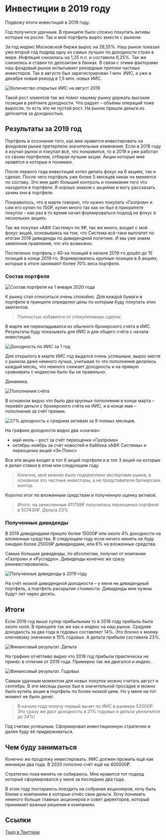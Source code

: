 # Инвестиции в 2019 году

Подвожу итоги инвестиций в 2019 году.

Год получился удачным. В принципе было сложно покупать активы которые на росли. Так и мой портфель вырос вместе с рынком.

За год индекс Московской биржи вырос на 28,55%. Наш рынок показал уже второй год подряд одну из самых лучших по доходности стран в мире. Инфляция снизилась на 1,25 п.п. и составила 6,25%. Так же снизились и ставки по депозитам в банках. В связи с этими факторами наш фондовый рынок испытывает рекордные притоки частных инвесторов. Так в августе был зарегистрирован 1 млн. ИИС, а уже в декабре новый рекорд в 1,5 млн. новых ИИС.

![Количество открытых ИИС на август 2019](iis2019.jpg)

Такой рост клиентов так же помог нашему рынку держать высокие позиции в рейтинге доходности. Что радует – объёмы операций тоже выросли, то есть это не пустой рост. На рынок пришли деньги из депозитов за доходностью.

## Результаты за 2019 год

Портфель и осознание того, как мне нравится инвестировать на фондовом рынке претерпели значительные изменения. Если в 2018 году я изучал рынок и покупал всё, что понравится, то в 2019 я уже работал со своим портфелем, отбирая лучшие акции. Акции которые мне нравятся и которые я понимаю.

После первого года инвестиций хотел делать фокус на 6 акциях, так и сделал. После чего портфель уже более 5 месяцев никак не меняется по составу. Это мне даёт больший контроль и понимание того что находится в портфеле. Я хорошо знаком с акциями и могу рассказать зачем они в портфеле.

Понравилось, что в марте говорил, что нужно покупать «Газпром» и сам его купил по 150₽, купил много так как он был в приоритете покупок – как раз в то время начал формироваться подход на фокус в нескольких акциях.

Так же покупал «АФК Систему» по 9₽, так же много, входит с мой фокус акций, основываясь на том, что Система всё-таки выплатит по итогам 2019 дивиденды по дивидендной политике. И мы уже знаем заявления правления, что это возможно.

Постепенно портфель с 40-ка позиций в начале 2019-го дошёл до 15 позиций в конце 2019-го. Формировались крупные позиции в 6 акциях, которые в итоге занимают более 70% веса портфеля.

### Состав портфеля

![Состав портфеля на 1 января 2020 года](portfel.png)

К рынку стал относиться очень спокойно. Для каждой бумаги в портфеле в принципе определил цены по которым буду покупать этих эмитентов.

> Полностью избавился от спекулятивных сделок.

В марте же перекладывался из обычного брокерского счёта в ИИС. Результаты буду показывать для ИИС и для общего счёта с начала инвестиций.


![Доходность по ИИС за 1 год](result1.jpg)

Для открытого в марте ИИС год выдался очень успешным, вырос месте с рынком даже немного лучше, учитывая то что пополнения делались каждый месяц, что немного снижает доходность и на прямую сравнивать с индексом было бы не правильно.

Динамика.

![Пополнения счёта](result2.png)

В основном видно что было два крупных пополнения в конце марта – перевёл деньги с брокерского счёта на ИИС, и в конце мая – пополнения за счёт премии.

![27% доходность к средним активам за 9 полных месяцев.](result3.png)

На графике доходности видно два «скачка»:
* май-июль – рост за счёт переоценки «Газпрома»
* октябрь-ноябрь за счёт новостей и байбека «АФК Системы» и переоценки акций «Эн Плюс»

Все эти акции входят в топ 6 акций портфеля и в топ 3 акций на которые я делал ставки в этом или следующем году.

> Конечно, моё мнение было подкреплено экспертами рынка, в основном это частные инвесторы, а не представители брокерских контор.

Коротко итог по вложенным средствам и полученную оценку активов.

> Итого: на зачисленные 411758₽ получилась переоценка портфеля в 507430₽. Дельта 23%

### Полученные дивиденды

В 2019 дивидендами пришло более 15000₽ или около 4% доходности на вложенные средства. В следующем году если ничего менять не буду ожидаю более 25000₽ дивидендами, или 6% на вложенные средства.

Самые большие дивиденды, по абсолютам, получил от компании «Газпром» и «Русгидро». Дивиденды конечно же сразу реинвестировались.

![Полученные дивиденды в 2019 году](result4.png)

На счёт низкой дивидендной доходности – у меня не дивидендный портфель, а портфель раскрытия стоимости. Дивиденды мне нужны будут лет через десять.

## Итоги

Если 2019 год выше супер прибыльным то в 2018 году прибыль была около ноля. В принципе так же как и индекс на наш рынок. Средняя доходность за два года в годовых составляет 14%. Это близко к моему ключевому значению в 15% годовых. А дельта прибыли составила 23%.

![Финансовый результат. Дельта](delta.png)

На графике отчётливо видно что 2018 год прибыли практически не принёс в отличии от 2019 года. Примерно так же двигался и индекс.

![Финансовый результат. Годовых](gh.png)

Самым удачным моментом для новых покупок можно считать август и сентябрь. В эти месяцы рынок был в значительной просадке и можно было купить акции в портфель по более низкой цене. Но у меня на тот момент не было денег.

> В начале года получу первый вычет по ИИС в размере 52000₽. Это сразу же даст доходность в 21% годовых и дельта увеличится до 34%!

Год считаю успешным. Сформировал инвестиционную стратегию и далее буду её придерживаться.

## Чем буду заниматься

Конечно же продолжу инвестировать. ИИС должен прожить ещё как минимум два года. В 2020 пополню счёт ещё на 400000₽.

Стратегию пока менять не собираюсь. Мне нравится тот подход который сформировался у меня за последние два года.

В этом году постараюсь поездить на собрания акционеров, хочу быть ближе к компаниям в которые отнёс свои деньги. Хочу понимать немного больше главных акционеров и совет директоров, который принимает важные решения в компаниях.

## Ссылки

[Тред в Твиттере](https://twitter.com/voischev/status/1212059337025368064)
